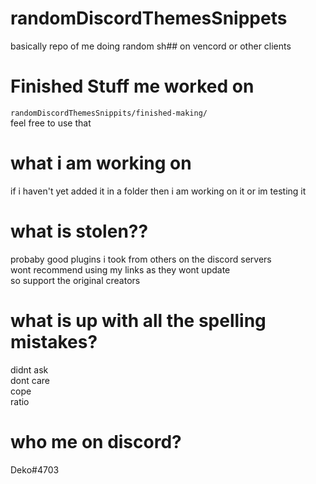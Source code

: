 # randomDiscordThemesSnippets
basically repo of me doing random sh## on vencord or other clients

# Finished Stuff me worked on
`randomDiscordThemesSnippits/finished-making/`\
feel free to use that

# what i am working on
if i haven't yet added it in a folder then i am working on it or im testing it

# what is stolen??
probaby good plugins i took from others on the discord servers\
wont recommend using my links as they wont update\
so support the original creators

# what is up with all the spelling mistakes?
didnt ask\
dont care\
cope\
ratio

# who me on discord?
Deko#4703
